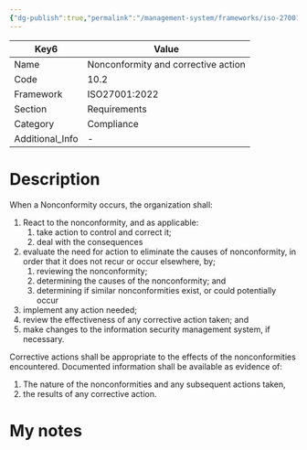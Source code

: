 ```yaml
---
{"dg-publish":true,"permalink":"/management-system/frameworks/iso-27001-2022/iso-27001-2022-10-2/","tags":["requirement"],"noteIcon":"1"}
---
```



<div><table class="dataview table-view-table"><thead class="table-view-thead"><tr class="table-view-tr-header"><th class="table-view-th"><span>Key</span><span class="dataview small-text">6</span></th><th class="table-view-th"><span>Value</span></th></tr></thead><tbody class="table-view-tbody"><tr><td><span>Name</span></td><td><span>Nonconformity and corrective action</span></td></tr><tr><td><span>Code</span></td><td><span>10.2</span></td></tr><tr><td><span>Framework</span></td><td><span>ISO27001:2022</span></td></tr><tr><td><span>Section</span></td><td><span>Requirements</span></td></tr><tr><td><span>Category</span></td><td><span>Compliance</span></td></tr><tr><td><span>Additional_Info</span></td><td><span>-</span></td></tr></tbody></table></div>

# Description

When a Nonconformity occurs, the organization shall:
1. React to the nonconformity, and as applicable:
    1. take action to control and correct it;
    2. deal with the consequences
2. evaluate the need for action to eliminate the causes of nonconformity, in order that it does not recur or occur elsewhere, by;
    1. reviewing the nonconformity;
    2. determining the causes of the nonconformity; and
    3. determining if similar nonconformities exist, or could potentially occur
3. implement any action needed;
4. review the effectiveness of any corrective action taken; and
5. make changes to the information security management system, if necessary. 

Corrective actions shall be appropriate to the effects of the nonconformities encountered.
Documented information shall be available as evidence of:
1. The nature of the nonconformities and any subsequent actions taken,
2. the results of any corrective action.

# My notes
